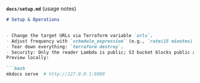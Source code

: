 **`docs/setup.md`** (usage notes)
```markdown
# Setup & Operations


- Change the target URLs via Terraform variable `urls`.
- Adjust frequency with `schedule_expression` (e.g., `rate(15 minutes)`).
- Tear down everything: `terraform destroy`.
- Security: Only the reader Lambda is public; S3 bucket blocks public access.
Preview locally:

```bash
mkdocs serve  # http://127.0.0.1:8000